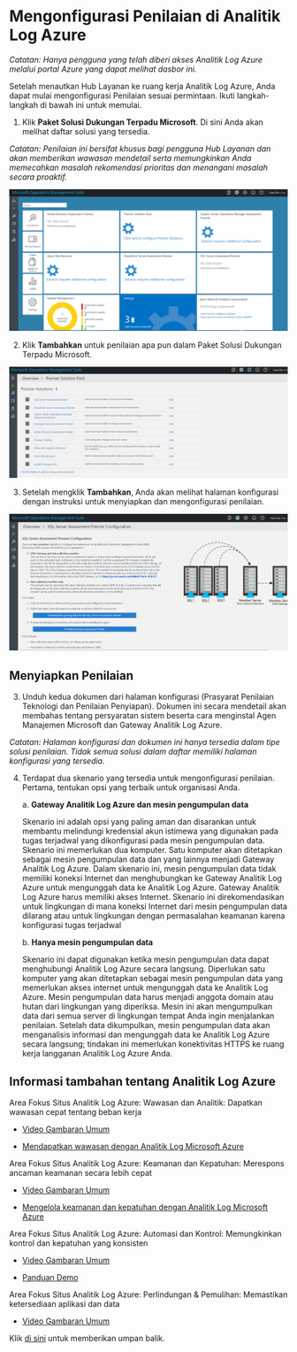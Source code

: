 # <a name="configuring-an-assessment-in-azure-log-analytics"></a>Mengonfigurasi Penilaian di Analitik Log Azure

*Catatan: Hanya pengguna yang telah diberi akses Analitik Log Azure melalui portal Azure yang dapat melihat dasbor ini.*

Setelah menautkan Hub Layanan ke ruang kerja Analitik Log Azure, Anda dapat mulai mengonfigurasi Penilaian sesuai permintaan. Ikuti langkah-langkah di bawah ini untuk memulai.

1.  Klik **Paket Solusi Dukungan Terpadu Microsoft**. Di sini Anda akan melihat daftar solusi yang tersedia.

*Catatan: Penilaian ini bersifat khusus bagi pengguna Hub Layanan dan akan memberikan wawasan mendetail serta memungkinkan Anda memecahkan masalah rekomendasi prioritas dan menangani masalah secara proaktif.*

![Gambar KB Kesehatan Mengonfigurasi Penilaian di Analitik Log Azure 1](health-kb-configoms1.png)

2. Klik **Tambahkan** untuk penilaian apa pun dalam Paket Solusi Dukungan Terpadu Microsoft.

![Gambar KB Kesehatan Mengonfigurasi Penilaian di Analitik Log Azure 2](health-kb-configoms2.png)

3.  Setelah mengklik **Tambahkan**, Anda akan melihat halaman konfigurasi dengan instruksi untuk menyiapkan dan mengonfigurasi penilaian.

![Gambar KB Kesehatan Mengonfigurasi Penilaian di Analitik Log Azure 3](health-kb-configoms3.png)

## <a name="setting-up-an-assessment"></a>Menyiapkan Penilaian

3.  Unduh kedua dokumen dari halaman konfigurasi (Prasyarat Penilaian Teknologi dan Penilaian Penyiapan). Dokumen ini secara mendetail akan membahas tentang persyaratan sistem beserta cara menginstal Agen Manajemen Microsoft dan Gateway Analitik Log Azure.

*Catatan: Halaman konfigurasi dan dokumen ini hanya tersedia dalam tipe solusi penilaian. Tidak semua solusi dalam daftar memiliki halaman konfigurasi yang tersedia.*

4.  Terdapat dua skenario yang tersedia untuk mengonfigurasi penilaian. Pertama, tentukan opsi yang terbaik untuk organisasi Anda.

    a.  **Gateway Analitik Log Azure dan mesin pengumpulan data**

      Skenario ini adalah opsi yang paling aman dan disarankan untuk membantu melindungi kredensial akun istimewa yang digunakan pada tugas terjadwal yang dikonfigurasi pada mesin pengumpulan data. Skenario ini memerlukan dua komputer. Satu komputer akan ditetapkan sebagai mesin pengumpulan data dan yang lainnya menjadi Gateway Analitik Log Azure. Dalam skenario ini, mesin pengumpulan data tidak memiliki koneksi Internet dan menghubungkan ke Gateway Analitik Log Azure untuk mengunggah data ke Analitik Log Azure. Gateway Analitik Log Azure harus memiliki akses Internet. Skenario ini direkomendasikan untuk lingkungan di mana koneksi Internet dari mesin pengumpulan data dilarang atau untuk lingkungan dengan permasalahan keamanan karena konfigurasi tugas terjadwal

    b.  **Hanya mesin pengumpulan data**

      Skenario ini dapat digunakan ketika mesin pengumpulan data dapat menghubungi Analitik Log Azure secara langsung. Diperlukan satu komputer yang akan ditetapkan sebagai mesin pengumpulan data yang memerlukan akses internet untuk mengunggah data ke Analitik Log Azure. Mesin pengumpulan data harus menjadi anggota domain atau hutan dari lingkungan yang diperiksa. Mesin ini akan mengumpulkan data dari semua server di lingkungan tempat Anda ingin menjalankan penilaian. Setelah data dikumpulkan, mesin pengumpulan data akan menganalisis informasi dan mengunggah data ke Analitik Log Azure secara langsung; tindakan ini memerlukan konektivitas HTTPS ke ruang kerja langganan Analitik Log Azure Anda.

## <a name="additional-azure-log-analytics-information"></a>**Informasi tambahan tentang Analitik Log Azure**

Area Fokus Situs Analitik Log Azure: Wawasan dan Analitik: Dapatkan wawasan cepat tentang beban kerja

-   [Video Gambaran Umum](https://www.microsoft.com/en-us/cloud-platform/insight-and-analytics)

-   [Mendapatkan wawasan dengan Analitik Log Microsoft Azure](https://oms.cloudguides.com/en-US/guides/Managing%20security%20and%20compliance%20with%20Microsoft%20Operations%20Management%20Suite)

Area Fokus Situs Analitik Log Azure: Keamanan dan Kepatuhan: Merespons ancaman keamanan secara lebih cepat

-   [Video Gambaran Umum ](https://www.microsoft.com/en-us/cloud-platform/security-and-compliance)

-   [Mengelola keamanan dan kepatuhan dengan Analitik Log Microsoft Azure](https://oms.cloudguides.com/en-US/guides/Managing%20security%20and%20compliance%20with%20Microsoft%20Operations%20Management%20Suite)

Area Fokus Situs Analitik Log Azure: Automasi dan Kontrol: Memungkinkan kontrol dan kepatuhan yang konsisten

-   [Video Gambaran Umum ](https://www.microsoft.com/en-us/cloud-platform/automation-and-control)

-   [Panduan Demo](https://oms.cloudguides.com/en-US/Guides/Automation%20and%20configuration%20in%20Microsoft%20Operations%20Management%20Suite)

Area Fokus Situs Analitik Log Azure: Perlindungan & Pemulihan: Memastikan ketersediaan aplikasi dan data

-   [Video Gambaran Umum](https://www.microsoft.com/en-us/cloud-platform/protection-and-recovery)




Klik <a href="https://serviceshub.uservoice.com/forums/382518-services-hub-ideas" target="_blank">di sini</a> untuk memberikan umpan balik.
